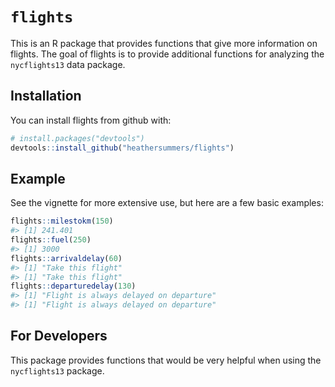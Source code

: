 `flights`
=========

This is an R package that provides functions that give more information on flights. The goal of flights is to provide additional functions for analyzing the `nycflights13` data package.

Installation
------------

You can install flights from github with:

``` r
# install.packages("devtools")
devtools::install_github("heathersummers/flights")
```

Example
-------

See the vignette for more extensive use, but here are a few basic examples:

``` r
flights::milestokm(150)
#> [1] 241.401
flights::fuel(250)
#> [1] 3000
flights::arrivaldelay(60)
#> [1] "Take this flight"
#> [1] "Take this flight"
flights::departuredelay(130)
#> [1] "Flight is always delayed on departure"
#> [1] "Flight is always delayed on departure"
```

For Developers
--------------

This package provides functions that would be very helpful when using the `nycflights13` package.
